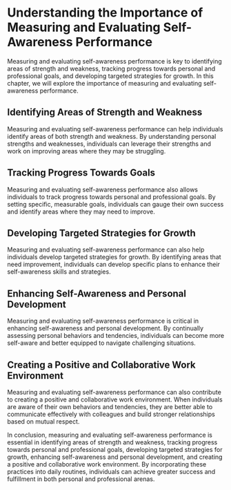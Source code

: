 Understanding the Importance of Measuring and Evaluating Self-Awareness Performance
===================================================================================================================================================

Measuring and evaluating self-awareness performance is key to identifying areas of strength and weakness, tracking progress towards personal and professional goals, and developing targeted strategies for growth. In this chapter, we will explore the importance of measuring and evaluating self-awareness performance.

Identifying Areas of Strength and Weakness
------------------------------------------

Measuring and evaluating self-awareness performance can help individuals identify areas of both strength and weakness. By understanding personal strengths and weaknesses, individuals can leverage their strengths and work on improving areas where they may be struggling.

Tracking Progress Towards Goals
-------------------------------

Measuring and evaluating self-awareness performance also allows individuals to track progress towards personal and professional goals. By setting specific, measurable goals, individuals can gauge their own success and identify areas where they may need to improve.

Developing Targeted Strategies for Growth
-----------------------------------------

Measuring and evaluating self-awareness performance can also help individuals develop targeted strategies for growth. By identifying areas that need improvement, individuals can develop specific plans to enhance their self-awareness skills and strategies.

Enhancing Self-Awareness and Personal Development
-------------------------------------------------

Measuring and evaluating self-awareness performance is critical in enhancing self-awareness and personal development. By continually assessing personal behaviors and tendencies, individuals can become more self-aware and better equipped to navigate challenging situations.

Creating a Positive and Collaborative Work Environment
------------------------------------------------------

Measuring and evaluating self-awareness performance can also contribute to creating a positive and collaborative work environment. When individuals are aware of their own behaviors and tendencies, they are better able to communicate effectively with colleagues and build stronger relationships based on mutual respect.

In conclusion, measuring and evaluating self-awareness performance is essential in identifying areas of strength and weakness, tracking progress towards personal and professional goals, developing targeted strategies for growth, enhancing self-awareness and personal development, and creating a positive and collaborative work environment. By incorporating these practices into daily routines, individuals can achieve greater success and fulfillment in both personal and professional arenas.
